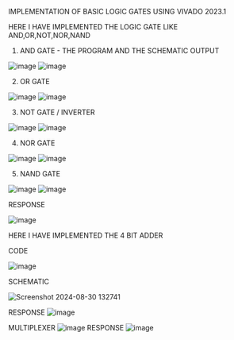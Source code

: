 IMPLEMENTATION OF BASIC LOGIC GATES USING VIVADO 2023.1

HERE I HAVE IMPLEMENTED THE LOGIC GATE LIKE AND,OR,NOT,NOR,NAND

1. AND GATE - THE PROGRAM AND THE SCHEMATIC OUTPUT



![image](https://github.com/user-attachments/assets/77cb93ac-9c11-48d3-8434-e67adee50267)
![image](https://github.com/user-attachments/assets/5759c723-fbde-456c-946c-000471dbed8e)


  
2. OR GATE 



![image](https://github.com/user-attachments/assets/2d74186c-2456-4382-9fd0-2904a8912714)
![image](https://github.com/user-attachments/assets/9b342e91-d86e-4ea4-a11e-c38adf38872e)


   
3. NOT GATE / INVERTER



![image](https://github.com/user-attachments/assets/c7aa3019-fbb1-44c7-917e-c049d3364bfd)
![image](https://github.com/user-attachments/assets/0281dc22-ffc4-4595-bcf9-7a86f8627bfc)



   
4. NOR GATE



![image](https://github.com/user-attachments/assets/b91977f0-c864-4d10-b68e-7bbceec14105)
![image](https://github.com/user-attachments/assets/79331e8b-2193-4279-a4a0-56063275513f)


 
5. NAND GATE 


![image](https://github.com/user-attachments/assets/9f28c6c4-a949-4418-8b91-4965bd42ca89)
![image](https://github.com/user-attachments/assets/71ef052b-0f76-40df-bdf8-7f39a2a61f50)




 RESPONSE 


 ![image](https://github.com/user-attachments/assets/147c23d9-e7d9-44a0-839e-d6231c630169)

 HERE I HAVE IMPLEMENTED THE 4 BIT ADDER 


CODE


![image](https://github.com/user-attachments/assets/97fdf55b-4c31-4d26-9705-50f88dacbf61)




SCHEMATIC


![Screenshot 2024-08-30 132741](https://github.com/user-attachments/assets/80bda928-2170-4b8c-bcc3-f07a53e831df)


RESPONSE
![image](https://github.com/user-attachments/assets/7276f0a3-2c6c-40fc-9b62-fde31952affd)

MULTIPLEXER
![image](https://github.com/user-attachments/assets/f3ab63d8-3bf1-4429-8571-27df567fc1e1)
RESPONSE 
![image](https://github.com/user-attachments/assets/20046d79-fa70-44e0-b21e-bf1afc8e6443)


